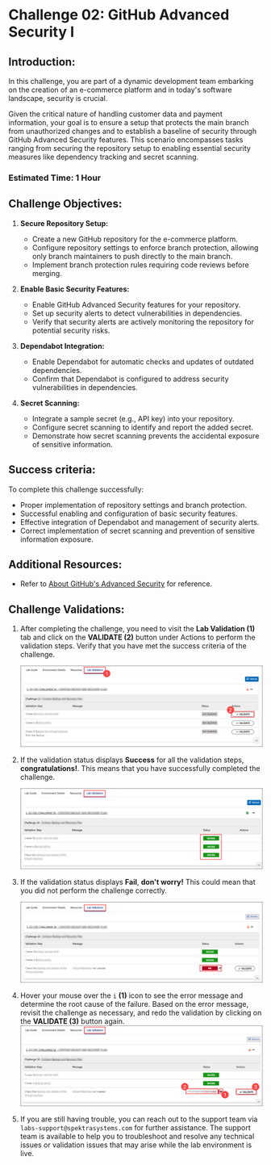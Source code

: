 # Challenge 02: GitHub Advanced Security I

## Introduction:
In this challenge, you are part of a dynamic development team embarking on the creation of an e-commerce platform and in today's software landscape, security is crucial.

Given the critical nature of handling customer data and payment information, your goal is to ensure a setup that protects the main branch from unauthorized changes and to establish a baseline of security through GitHub Advanced Security features. This scenario encompasses tasks ranging from securing the repository setup to enabling essential security measures like dependency tracking and secret scanning.

### Estimated Time: 1 Hour

## Challenge Objectives:

1. **Secure Repository Setup:**
   - Create a new GitHub repository for the e-commerce platform.
   - Configure repository settings to enforce branch protection, allowing only branch maintainers to push directly to the main branch.
   - Implement branch protection rules requiring code reviews before merging.

2. **Enable Basic Security Features:**
   -  Enable GitHub Advanced Security features for your repository.
   -  Set up security alerts to detect vulnerabilities in dependencies.
   -  Verify that security alerts are actively monitoring the repository for potential security risks.

3. **Dependabot Integration:**
   - Enable Dependabot for automatic checks and updates of outdated dependencies.
   - Confirm that Dependabot is configured to address security vulnerabilities in dependencies.
  
4. **Secret Scanning:**
   - Integrate a sample secret (e.g., API key) into your repository.
   - Configure secret scanning to identify and report the added secret.
   - Demonstrate how secret scanning prevents the accidental exposure of sensitive information.
  
## Success criteria:
To complete this challenge successfully:

   - Proper implementation of repository settings and branch protection.
   - Successful enabling and configuration of basic security features.
   - Effective integration of Dependabot and management of security alerts.
   - Correct implementation of secret scanning and prevention of sensitive information exposure.

## Additional Resources:

- Refer to [About GitHub's Advanced Security](https://docs.github.com/en/code-security/getting-started/github-security-features) for reference.

## Challenge Validations:

1. After completing the challenge, you need to visit the **Lab Validation (1)** tab and click on the **VALIDATE (2)** button under Actions to perform the validation steps. Verify that you have met the success criteria of the challenge. 
 
    ![](../media/validate01.png "Validation")
 
1. If the validation status displays **Success** for all the validation steps, **congratulations!**. This means that you have successfully completed the challenge.
 
     ![](../media/validate02.png "Validation")
1. If the validation status displays **Fail**, **don't worry!** This could mean that you did not perform the challenge correctly.
 
     ![](../media/validate03.png "Validation")
 
1. Hover your mouse over the `i` **(1)** icon to see the error message and determine the root cause of the failure. Based on the error message, revisit the challenge as necessary, and redo the validation by clicking on the **VALIDATE (3)** button again.
     ![](../media/validate04.png "Validation")
 
1. If you are still having trouble, you can reach out to the support team via `labs-support@spektrasystems.com` for further assistance. The support team is available to help you to troubleshoot and resolve any technical issues or validation issues that may arise while the lab environment is live.
